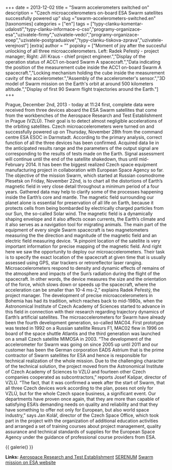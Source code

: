 +++
date = 2013-12-02
title = "Swarm accelerometers switched on"
description = "Czech microaccelerometers on-board ESA Swarm satellites successfully powered up"
slug ="swarm-accelerometers-switched.en"
[taxonomies]
categories = ["en"]
tags = ["typy-clanku-komentar-udalosti","typy-clanku-informace-o-cso","programy-organizace-esa","uzivatele-firmy","uzivatele-vedci","programy-organizace-eoep","uzivatele-postgradualove","typy-clanku-tiskova-zprava","uzivatele-verejnost"]
[extra]
author = ""
popisky = ["Moment of joy after the succesful unlocking of all three microaccelerometers. Left: Radek Peřestý - project manager; Right: Jiří Kraus - chief project engineer.","Display of the operation status of ACC1 on-board Swarm A spacecraft.","Data indicating the position of the measurement cube inside the ACC1 on-board Swarm A spacecraft.","Locking mechanism holding the cube inside the measurement cavity of the accelerometer.","Assembly of the accelerometer&#039;s sensor.","3D model of Swarm mission on the Earth&#039;s orbit at around 500 kilometers altitude.","Display of first 90 Swarm flight trajectories around the Earth."]
+++

Prague, December 2nd, 2013 - today at 11:24 first, complete data were received from three devices aboard the ESA Swarm satellites that come from the workbenches of the Aerospace Research and Test Establishment in Prague (VZLÚ). Their goal is to detect almost negligible accelerations of the orbiting satellites. Czech microaccelerometers were turned on and successfully powered up on Thursday, November 28th from the command centre ESA ESOC in Darmstadt. According to the primary analysis, correct function of all the three devices has been confirmed. Acquired data lie in the anticipated results range and the parameters of the output signal are corresponding to the results of tests made on the Earth. Signal assessment will continue until the end of the satellite shakedown, thus until mid-February 2014. It has been the biggest realized Czech space equipment manufacturing project in collaboration with European Space Agency so far. The objective of the mission Swarm, which started at Russian cosmodrome Plesetsk on Friday, November 22nd, is to chart all the distortions of Earth’s magnetic field in very close detail throughout a minimum period of a four years. Gathered data may help to clarify some of the processes happening inside the Earth’s core and mantle. The magnetic field surrounding our planet alone is essential for preservation of all life on Earth, because it protects cells from being bombarded by electrically charged particles from our Sun, the so-called Solar wind. The magnetic field is a dynamically shaping envelope and it also affects ocean currents, the Earth’s climate and it also serves as a navigation tool for migrating animals. The main part of the equipment of every single Swarm spacecraft is two magnetometers measuring the the direction and magnitude of the magnetic field and an electric field measuring device. “A pinpoint location of the satellite is very important information for precise mapping of the magnetic field. And right here we saw the opportunity to deploy our microaccelerometers. Their task is to specify the exact location of the spacecraft at given time that is usually assessed using GPS, star trackers or retroreflector laser ranging. Microaccelerometers respond to density and dynamic effects of remains of the atmosphere and impacts of the Sun’s radiation during the flight of the spacecraft. In other words, the device measures the size and the orientation of the force, which slows down or speeds up the spacecraft, where the acceleration can be smaller than 10-4 ms-2,” explains Radek Peřestý, the project manager. The development of precise microaccelerometers in Bohemia has had its tradition, which reaches back to mid-1980s, when the Astronomical Institute of Czech Academy of Sciences started to advance in this field in connection with their research regarding trajectory dynamics of Earth’s artificial satellites. The microaccelerometers for Swarm have already been the fourth development generation, so-called MAC04. First prototype was tested in 1992 on a Russian satellite Resurs F1, MAC02 flew in 1996 on board of the space shuttle Atlantis and the third generation was launched on a small Czech satellite MIMOSA in 2003. “The development of the accelerometer for Swarm was going on since 2005 up until 2011 and our customer has been the German corporation EADS Astrium that is the prime contractor of Swarm satellites for ESA and hence is responsible for technical realization of the whole mission. Due to the challenging character of the technical solution, the project moved from the Astronomical Institute of Czech Academy of Sciences to VZLÚ and fourteen other Czech companies cooperated as subcontractors,” reports Josef Kašpar, director of VZLÚ. “The fact, that it was confirmed a week after the start of Swarm, that all three Czech devices work according to the plan, poses not only for VZLÚ, but for the whole Czech space business, a significant event. Our departments have proven once again, that they are more than capable of satisfying ESA’s demanding needs on quality and reliability and that they have something to offer not only for European, but also world space industry,” says Jan Kolář, director of the Czech Space Office, which took part in the project with the organization of additional education activities and arranged a set of training courses about project management, quality assurance and technical standards of supplies for the European Space Agency under the guidance of professional course providers from ESA.

{{ galerie() }}

**Links:**
[Aerospace Research and Test Establishment]
[SERENUM]
[Swarm mission on ESA website]

[Aerospace Research and Test Establishment]: http://vzlu.cz/
[SERENUM]: http://serenum.cz/
[Swarm mission on ESA website]: http://www.esa.int/Our_Activities/Observing_the_Earth/The_Living_Planet_Programme/Earth_Explorers/Swarm/ESA_s_magnetic_field_mission_Swarm
